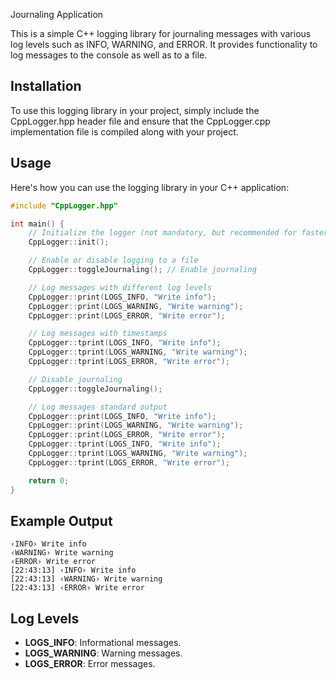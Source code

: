 Journaling Application

This is a simple C++ logging library for journaling messages with various log levels such as INFO, WARNING, and ERROR. It provides functionality to log messages to the console as well as to a file.

## Installation

To use this logging library in your project, simply include the CppLogger.hpp header file and ensure that the CppLogger.cpp implementation file is compiled along with your project.

## Usage

Here's how you can use the logging library in your C++ application:

```cpp
#include "CppLogger.hpp"

int main() {
    // Initialize the logger (not mandatory, but recommended for faster logging)
    CppLogger::init();

    // Enable or disable logging to a file
    CppLogger::toggleJournaling(); // Enable journaling

    // Log messages with different log levels
    CppLogger::print(LOGS_INFO, "Write info");
    CppLogger::print(LOGS_WARNING, "Write warning");
    CppLogger::print(LOGS_ERROR, "Write error");

    // Log messages with timestamps
    CppLogger::tprint(LOGS_INFO, "Write info");
    CppLogger::tprint(LOGS_WARNING, "Write warning");
    CppLogger::tprint(LOGS_ERROR, "Write error");

    // Disable journaling
    CppLogger::toggleJournaling();

    // Log messages standard output
    CppLogger::print(LOGS_INFO, "Write info");
    CppLogger::print(LOGS_WARNING, "Write warning");
    CppLogger::print(LOGS_ERROR, "Write error");
    CppLogger::tprint(LOGS_INFO, "Write info");
    CppLogger::tprint(LOGS_WARNING, "Write warning");
    CppLogger::tprint(LOGS_ERROR, "Write error");

    return 0;
}
```
## Example Output

```log
‹INFO› Write info
‹WARNING› Write warning
‹ERROR› Write error
[22:43:13] ‹INFO› Write info
[22:43:13] ‹WARNING› Write warning
[22:43:13] ‹ERROR› Write error
```

## Log Levels

* **LOGS_INFO**: Informational messages.  
* **LOGS_WARNING**: Warning messages.  
* **LOGS_ERROR**: Error messages.  